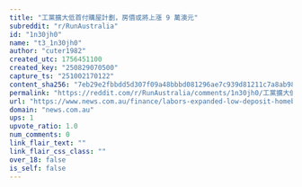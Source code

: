 ```yaml
---
title: "工黨擴大低首付購屋計劃，房價或將上漲 9 萬澳元"
subreddit: "r/RunAustralia"
id: "1n30jh0"
name: "t3_1n30jh0"
author: "cuter1982"
created_utc: 1756451100
created_key: "250829070500"
capture_ts: "251002170122"
content_sha256: "7eb29e2fbbdd5d307f09a48bbbd081296ae7c939d81211c7a8ab98f7d7fc11ff"
permalink: "https://reddit.com/r/RunAustralia/comments/1n30jh0/工黨擴大低首付購屋計劃房價或將上漲_9_萬澳元/"
url: "https://www.news.com.au/finance/labors-expanded-low-deposit-homebuyer-scheme-set-to-drive-up-the-prices-by-as-much-as-90000/news-story/e703bb05162f35fc27184ddea17d5de3"
domain: "news.com.au"
ups: 1
upvote_ratio: 1.0
num_comments: 0
link_flair_text: ""
link_flair_css_class: ""
over_18: false
is_self: false
---
```



